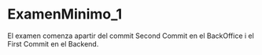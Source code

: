 # ExamenMinimo_1
El examen comenza apartir del commit Second Commit en el BackOffice i el First Commit en el Backend.
